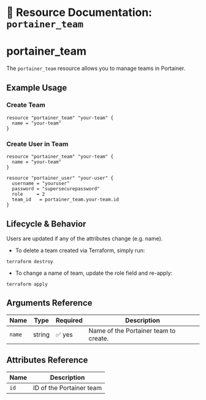 # 👥 **Resource Documentation: `portainer_team`**

# portainer_team
The `portainer_team` resource allows you to manage teams in Portainer.

## Example Usage

### Create Team

```hcl
resource "portainer_team" "your-team" {
  name = "your-team"
}
```

### Create User in Team
```hcl
resource "portainer_team" "your-team" {
  name = "your-team"
}

resource "portainer_user" "your-user" {
  username = "youruser"
  password = "supersecurepassword"
  role     = 2
  team_id   = portainer_team.your-team.id
}
```
## Lifecycle & Behavior

Users are updated if any of the attributes change (e.g. name).

- To delete a team created via Terraform, simply run:
```hcl
terraform destroy
```

- To change a name of team, update the role field and re-apply:
```hcl
terraform apply
```

## Arguments Reference

| Name        | Type    | Required                  | Description                                                                 |
|-------------|---------|---------------------------|-----------------------------------------------------------------------------|
| `name`      | string  | ✅ yes                    | Name of the Portainer team to create.                                       |

## Attributes Reference

| Name | Description              |
|------|--------------------------|
| `id` | ID of the Portainer team |
